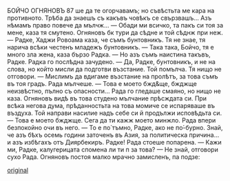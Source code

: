 ﻿БОЙЧО ОГНЯНОВЪ
87
ше да те огорчавамъ; но съвѣстьта ме кара на противното. Трѣба да знаешъ съ какъвъ човѣкъ се свързвашъ... Азъ нѣмамъ право повече да мълчж...
— Обади ми всичко, та пакъ си тоя за мене, каза тя смутено.
Огняновъ бк тури да сѣдне и той сѣднж при неж.
— Радке, Хаджи Ровоама каза, че съмъ бунтовникъ. Тя не знае, тя нарича всѣки честенъ младежъ бунтовникъ.
— Така така, Бойчо, тя е много зла жена, каза бързо Радка.
— Но азъ съмъ наистина такъвъ, Радке.
Радка го послѣдна зачудено.
— Да, Радке, бунтовникъ, и не на слова, но който мисли да подготви възстание.
Той помълча. Тя нищо не отговори.
— Мислимъ да вдигаме възстание на пролѣтъ, за това съмъ въ тоя градъ. Рада мълчеше.
— Това е моето бжд&ще, бжджще неизвѣстно, пълно съ опасности...
Рада го гледаше смаяно, но нищо не каза.
Огняновъ видѣ въ това студено мълчание прѣсждата си. При всѣка негова дума, прѣданностьта на това момиче се испаряваше въ въздуха. Той направи насилие надъ себе си й продължи исповѣдьта си.
— Това е моето бжджще. Сега да ти кажж моето минжло.
Рада впери безпокойно очи въ него.
— То е по́ тъмно, Радке, ако не по́-бурно. Знай, че азъ бѣхъ осемь години заточенъ въ Азия, за политическа причина... и азъ избѣгахъ отъ Диярбекиръ. Радке!
Рада стоеше попарена.
— Кажи ми, Радке, калугерицата спомена ли ти п за това?
— Не знай, отговори сухо Рада.
Огняновъ постоя малко мрачно замисленъ, па подзе:

[original](images/102.jpg)